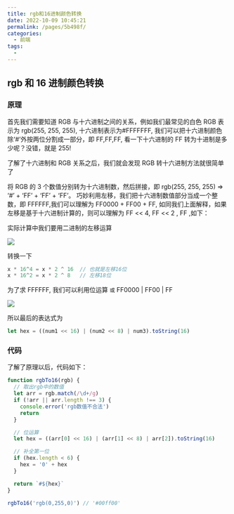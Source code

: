 ```yaml
---
title: rgb和16进制颜色转换
date: 2022-10-09 10:45:21
permalink: /pages/5b498f/
categories:
  - 前端
tags:
  - 
---
```

## rgb 和 16 进制颜色转换

### 原理

首先我们需要知道 RGB 与十六进制之间的关系，例如我们最常见的白色 RGB 表示为 rgb(255, 255, 255), 十六进制表示为#FFFFFFF, 我们可以把十六进制颜色除‘#’外按两位分割成一部分，即 FF,FF,FF, 看一下十六进制的 FF 转为十进制是多少呢？没错，就是 255!

了解了十六进制和 RGB 关系之后，我们就会发现 RGB 转十六进制方法就很简单了

将 RGB 的 3 个数值分别转为十六进制数，然后拼接，即 rgb(255, 255, 255) => ‘#’ + ‘FF’ + ‘FF’ + ‘FF’。 巧妙利用左移，我们把十六进制数值部分当成一个整数，即 FFFFFF,我们可以理解为 FF0000 + FF00 + FF, 如同我们上面解释，如果左移是基于十六进制计算的，则可以理解为 FF << 4, FF << 2 , FF ,如下：

实际计算中我们要用二进制的左移运算

![](https://gcy-1306312261.cos.ap-chengdu.myqcloud.com/blog/20221009105338.png)

转换一下

```javascript
x * 16^4 = x * 2 ^ 16  // 也就是左移16位
x * 16^2 = x * 2 ^ 8   // 左移18位
```

为了求 FFFFFF, 我们可以利用位运算 `或` FF0000 | FF00 | FF

![](https://gcy-1306312261.cos.ap-chengdu.myqcloud.com/blog/20221009105748.png)

所以最后的表达式为

```javascript
let hex = ((num1 << 16) | (num2 << 8) | num3).toString(16)
```

### 代码

了解了原理以后，代码如下：

```javascript
function rgbTo16(rgb) {
  // 取出rgb中的数值
  let arr = rgb.match(/\d+/g)
  if (!arr || arr.length !== 3) {
    console.error('rgb数值不合法')
    return
  }

  // 位运算
  let hex = ((arr[0] << 16) | (arr[1] << 8) | arr[2]).toString(16)

  // 补全第一位
  if (hex.length < 6) {
    hex = '0' + hex
  }

  return `#${hex}`
}

rgbTo16('rgb(0,255,0)') // '#00ff00'
```
